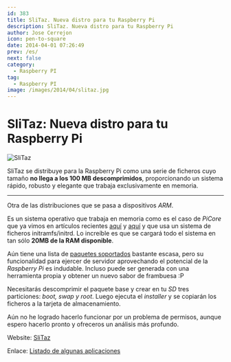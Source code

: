 ```yaml
---
id: 383
title: SliTaz. Nueva distro para tu Raspberry Pi
description: SliTaz. Nueva distro para tu Raspberry Pi
author: Jose Cerrejon
icon: pen-to-square
date: 2014-04-01 07:26:49
prev: /es/
next: false
category:
  - Raspberry PI
tag:
  - Raspberry PI
image: /images/2014/04/slitaz.jpg
---
```


# SliTaz: Nueva distro para tu Raspberry Pi

![SliTaz](/images/2014/04/slitaz.jpg)

SliTaz se distribuye para la Raspberry Pi como una serie de ficheros cuyo tamaño **no llega a los 100 MB descomprimidos**, proporcionando un sistema rápido, robusto y elegante que trabaja exclusivamente en memoria.

- - -
Otra de las distribuciones que se pasa a dispositivos *ARM*. 

Es un sistema operativo que trabaja en memoria como es el caso de *PiCore* que ya vimos en artículos recientes [aquí](/post.php?id=361) y [aquí](/post.php?id=362) y que usa un sistema de ficheros initramfs/initrd. Lo increíble es que se cargará todo el sistema en tan sólo **20MB de la RAM disponible**.

Aún tiene una lista de [paquetes soportados](http://arm.slitaz.org/tools.cgi?pkgs) bastante escasa, pero su funcionalidad para ejercer de servidor aprovechando el potencial de la *Raspberry Pi* es indudable. Incluso puede ser generada con una herramienta propia y obtener un nuevo sabor de frambuesa :P

Necesitarás descomprimir el paquete base y crear en tu *SD* tres particiones: *boot, swap y root*. Luego ejecuta el *installer* y se copiarán los ficheros a la tarjeta de almacenamiento.

Aún no he logrado hacerlo funcionar por un problema de permisos, aunque espero hacerlo pronto y ofreceros un análisis más profundo.

Website: [SliTaz](http://arm.slitaz.org/rpi/)

Enlace: [Listado de algunas aplicaciones](http://arm.slitaz.org/codex/apps.html)
